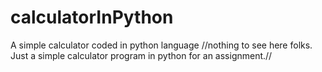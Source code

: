 # calculatorInPython
A simple calculator coded in python language
//nothing to see here folks. Just a simple calculator program in python for an assignment.//
